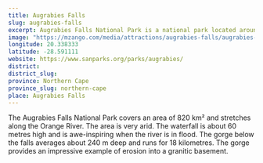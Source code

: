 ```yaml
---
title: Augrabies Falls
slug: augrabies-falls
excerpt: Augrabies Falls National Park is a national park located around the Augrabies Falls, about 120 km west of Upington in the Northern Cape Province, South Africa. It was established in 1966.
image: "https://mzango.com/media/attractions/augrabies-falls/augrabies-falls-northern-cape.jpg"
longitude: 20.338333
latitude: -28.591111
website: https://www.sanparks.org/parks/augrabies/
district: 
district_slug: 
province: Northern Cape
province_slug: northern-cape
place: Augrabies Falls
---
```

The Augrabies Falls National Park covers an area of 820 km² and stretches along the Orange River. The area is very arid. The waterfall is about 60 metres high and is awe-inspiring when the river is in flood. The gorge below the falls averages about 240 m deep and runs for 18 kilometres. The gorge provides an impressive example of erosion into a granitic basement.